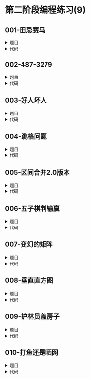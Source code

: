 # 第二阶段编程练习(9)

## **001-田忌赛马**
<details>

<summary>
题目
</summary>

### **题目描述**

你一定听过田忌赛马的故事吧？\
如果3匹马变成1000匹，齐王仍然让他的马按从优到劣的顺序出赛，田忌可以按任意顺序选择他的赛马出赛。赢一局，田忌可以得到200两银子，输一局，田忌就要输掉200两银子，平局的话不输不赢。\
请问田忌最多能赢多少银子?

### **关于输入**

输入包含多组测试数据.\
每组测试数据的第一行是一个整数n(1<=n<=1000),表示田忌和齐王都拥有n匹马。接下来一行是n个整数，表示田忌的马的速度，下一行也是n个整数，表示齐王的马的速度。\
输入的最后以一个0表示结束。

### **关于输出**

对每组数据，输出一个整数，表示田忌至多可以赢多少银子，如果田忌赢不了，就输出一个负数，表示田忌最少要输多少银子。

### **例子输入**

```
3
92 83 71
95 87 74
2
20 20
20 20
2
20 19
22 18
0
```

### **例子输出**

```
200
0
0
```

### **提示信息**

pass

</details>

<details>

<summary>
代码
</summary>

```c++
#include <iostream>
#include <algorithm>
using namespace std;
int main(){
    int n,i;
    while(cin >> n&&n){
        int n0=n;
        int ji[n]={0},wang[n]={0};
        int ji_compete[n]={0},wang_compete[n]={0};
        for(i=0;i<n;i++)cin >> ji[i];
        for(i=0;i<n;i++)cin >> wang[i];
        sort(ji,ji+n,[](int a, int b){return a>b;});
        sort(wang,wang+n,[](int a, int b){return a>b;});
        int ji_win=0,ji_cur=0,wang_cur=0;
        while(ji_cur<n&&wang_cur<n){
            if(ji[ji_cur]>wang[wang_cur]){
                if(ji_compete[ji_cur])ji_cur++;
                else {
                    int ji_temp=ji_cur;
                    int ji_participate;
                    while(ji[ji_cur]>wang[wang_cur]&&ji_cur<n){
                        if(!ji_compete[ji_cur])ji_participate=ji_cur;
                        ji_cur++;
                    }
                    ji_compete[ji_participate]=1;
                    wang_compete[wang_cur]=1;
                    ji_win++;
                    ji_cur=ji_temp;
                    wang_cur++;
                }
            }
            else wang_cur++;
        }
        ji_cur=0;wang_cur=0;
        while(ji_cur<n&&wang_cur<n){
            if(ji_compete[ji_cur]){
                ji_cur++;
            }
            else {
                while(ji[ji_cur]<wang[wang_cur]||wang_compete[wang_cur])wang_cur++;
                if(wang_cur>=n)break;
                if(ji[ji_cur]==wang[wang_cur]){
                    ji_compete[ji_cur]=1;
                    wang_compete[wang_cur]=1;
                    n0--;
                }
            }
        }

        int out=(2*ji_win-n0)*200;
        
        cout << out << endl;
    }
    return 0;
}
```

</details>

## **002-487-3279**
<details>

<summary>
题目
</summary>

### **题目描述**

商家喜欢拥有容易记忆的电话号码。让电话号码容易被记住的一种方式是让它能够拼成一个单词或者短语。例如，你可以通过容易记住的单词TUT-GLOP拨叫University of Waterloo。有时只有号码的一部分能够用来拼写单词。当你今晚回到酒店你可以通过拨打310-GINO来从Gino's订一份pizza。另外一种让电话号码容易被记住的方法是把号码分组。你可以从Pizza Hut订pizza，用含有三个十的号码3-10-10-10.

电话号码的标准格式是七个十进制数字，第三个和第四个数字之间有一个连接符（例如：888-1200）。电话拨号盘提供字母到数字的映射。\
A, B, 和C 映射到 2\
D, E, 和F 映射到 3\
G, H, 和I 映射到 4\
J, K, 和L 映射到 5\
M, N, 和O 映射到 6\
P, R, 和S 映射到 7\
T, U, 和V 映射到 8\
W, X, 和Y 映射到 9\
Q和Z没有映射到任何数字，连字符不需要拨号，可以任意添加和删除。 TUT-GLOP的标准格式是888-4567，310-GINO的标准格式是310-4466，3-10-10-10的标准格式是310-1010。\
如果两个号码有相同的标准格式，那么他们就是等同的（相同的拨号）\
你的公司正在为本地的公司编写一个电话号码薄。作为质量控制的一部分，你想要检查是否有两个和多个公司拥有相同的电话号码。

### **关于输入**

输入的格式是，第一行正整数指定电话号码薄中号码的数量（最多100000）。余下的每行是一个电话号码。每个电话号码由数字，大写字母（除了Q和Z）以及连接符组成

### **关于输出**

对于每个出现重复的号码产生一行输出，输出是号码的标准格式紧跟一个空格然后是它的重复次数。如果存在多个重复的号码按照号码的字典升序输出。如果没有重复的号码，输出一行：
No duplicates.

### **例子输入**

```
12
4873279
ITS-EASY
888-4567
3-10-10-10
888-GLOP
TUT-GLOP
967-11-11
310-GINO
F101010
888-1200
-4-8-7-3-2-7-9-
487-3279
```

### **例子输出**

```
310-1010 2
487-3279 4
888-4567 3
```

### **提示信息**

pass

</details>

<details>

<summary>
代码
</summary>

```c++
#include <iostream>
#include <algorithm>
using namespace std;
long long result[100010]={0};

int to_num(char s){
    if(s-'A'<16)return ((s-'A')+6)/3;
    else return (s-'A'+5)/3;
}

int main(){
    int n;cin >> n;cin.ignore();
    for(int i=0;i<n;i++){
        char phone[100];
        int result_tmp_phone[100]={0};
        cin.getline(phone,100);
        for(int j=0;phone[j]!='\0';j++){
            if(phone[j]>='A'&&phone[j]<='Z'){
                result_tmp_phone[++result_tmp_phone[0]]=to_num(phone[j]);
            }
            else if(phone[j]>='0'&&phone[j]<='9'){
                result_tmp_phone[++result_tmp_phone[0]]=phone[j]-'0';
            }
        } 
        long long result_tmp=0;
        for(int j=1;j<=result_tmp_phone[0];j++){
            result_tmp=result_tmp*10+result_tmp_phone[j];
        }
        result[++result[0]]=result_tmp;
    }
    sort(result+1,result+result[0]+1);
    int flag=0,i=0;
    while(i<result[0]){
        int times=1;
        while(result[i]==result[i+1]&&i<result[0]){
            times++;
            i++;
        }
        if(times>=2){
            flag=1;

            if(result[i-1]/10000<10)cout << "00";
            else if(result[i-1]/10000<100)cout << '0';
            cout << result[i-1]/10000 << '-';

            if(result[i-1]%10000<10)cout << "000";
            else if(result[i-1]%10000<100)cout << "00";
            else if(result[i-1]%10000<1000)cout << '0';
            cout << result[i-1]%10000 << ' ' << times << endl;
        }
        i++;
    }
    if(!flag)cout << "No duplicates." << endl;
    return 0;
}
```

</details>

## **003-好人坏人**
<details>

<summary>
题目
</summary>

### **题目描述**

小朋友们在玩游戏：2k个小朋友围成一个圈，标号依次从1到2k，其中k个扮演好人，另k个扮演坏人。游戏规则如下：从第一个小孩开始报数，报到m时，第m个小孩被踢出，然后从下一个小孩开始，重复前面的过程，直到还剩下k个小孩，停止踢人。我们希望被踢出的都是坏人。已知前k个是好人，后k个是坏人，现在要求你对于每一个k，确定一个最小的正整数m，使得按游戏规则踢出的k个孩纸都是坏人。

### **关于输入**

输入有多行，每行一个非负整数k，k不大于13。若输入为0，则标志着输入结束。

### **关于输出**

对于每一个正整数k，输出最小的m

### **例子输入**

```
1
4
0
```

### **例子输出**

```
2
30
```

### **提示信息**

pass

</details>

<details>

<summary>
代码
</summary>

```c++
#include <iostream>
using namespace std;
int main(){
    int k;
    while(cin >> k && k){
        int m=0;
        while(true){
            m++;
            if(m%(2*k)<=k&&m%(2*k)>=1)continue;
            int to[2*k+1],lst[2*k+1];
            for(int i=1;i<=2*k;i++){
                to[i]=(i)%(2*k)+1;
                lst[i]=(i+2*k-2)%(2*k)+1;
            }

            int cur=2*k,flag=0,num=2*k;

            for(int j=1;j<=k;j++){
                for(int i=1;i<=(m-1)%num+1;i++)cur=to[cur];
                if(cur<=k){
                    flag=1;break;
                }
                else {
                    num--;
                    to[lst[cur]]=to[cur];
                    lst[to[cur]]=lst[cur];
                }
            }

            if(!flag){
                cout << m << endl;
                break;
            }
        }
    }
    return 0;
}
```

</details>

## **004-跳格问题**
<details>

<summary>
题目
</summary>

### **题目描述**

有一种游戏，在纸上画有很多小方格，第一个方格为起点(S)，最后一个方格为终点。有一个棋子，初始位置在起点上，棋子每次可移动一次，棋子在起点时，可向前移动一个格子到第二个方格内；棋子在其他方格内时，可根据方格内的数字Ni进行移动。如果Ni大于零，就向前移动Ni个格子；如果Ni小于零，就向后移动-Ni个格子；如果Ni等于零，则此次原地不动一次，在下一步移动时可向前移动一步到下一个格子。显然，如果仅按此方案，会出现棋子永远移动不到终点的情形。为防止这种情况发生，我们规定，当棋子再次来到它曾经到过的方格时，它需要原地不动一次，在下一步移动时可向前移动一步到下一个格子。按此方案，棋子总能够走到终点(F)。如果给定一个方格图，试求棋子要走多少步才能从起点走到终点。（注：当然还可能会出现向前移动Ni个格子就跑过终点了，则把棋子放到终点上。如果Ni太小，使得棋子向后移动跑过了起点，则把棋子放到起点上。）（如图所示，其中S代表起点，F代表终点）（只有离开后再次来到一个方格时，才算来到它曾经到过的方格，包括起点S）\
![avatar](https://github.com/DylanWRh/Introduction-to-Computation-A/blob/main/imgs/a8.gif)

### **关于输入**

第一行为所有中间格子的总数n（n<20）（即加上起点小格子和终点小格子，共有n+2个小格子）。
其余各行上分别为一个整数，表示对应的小格子上的初始数字。

### **关于输出**

输出一行，要从起点跳到终点，共要跳多少步。
（注：每跳一步，可能跳过多个格子，也可能原地不动。)

### **例子输入**

```
5
2
3
-2
0
-5
```
![avatar](https://github.com/DylanWRh/Introduction-to-Computation-A/blob/main/imgs/a8x.gif)

### **例子输出**

```
19
```

### **提示信息**

只有离开后再次来到一个方格时，才算来到它曾经到过的方格，包括起点S\
如果有疑问可再读一遍题干！

</details>

<details>

<summary>
代码
</summary>

```c++
#include <iostream>
using namespace std;
int main(){
    int n;cin >> n;
    int a[n+1];
    for(int i=1;i<=n;i++)cin >> a[i];
    a[0]=1;

    int step=0,cur=0;
    while(true){
        if(a[cur]==0){
            cur++;
            step+=2;
        }
        else{
            int tmp=cur;
            step++;
            cur+=a[cur];
            if(cur<0)cur=0;
            a[tmp]=0;
        }
        

        if(cur>n)break;
    }
    cout << step;
    return 0;
}
```

</details>

## **005-区间合并2.0版本**
<details>

<summary>
题目
</summary>

### **题目描述**

给定 n 个闭区间 [ai; bi]，其中i=1,2,...,n。 我们可以通过添加一些闭区间来使这些区间可以用一个不间断的闭区间来表示。我们的任务是找出这些需要添加的闭区间中的最小的集合（最小的集合是指这些区间包含的整数个数总和最小），并将其按照升序输出（所谓升序，即对于区间[a;b]和[c;d]是升序的，当且仅当a ≤ b < c ≤ d），如果这些区间本来就可以用一个闭区间来表示，则输出”Not Needed”。

### **关于输入**

第一行为一个整数n，3 ≤ n ≤ 50000。表示输入区间的数量。在第i+1行上（1 ≤ i ≤ n），为两个整数 ai 和 bi ，整数之间用一个空格分隔，表示区间 [ai; bi]（其中 1 ≤ ai ≤ bi ≤ 100000）。

### **关于输出**

输出应包括所找到的结果区间中的全部，每行为一个区间，由两个整数中间用一个空格分隔表示，两个整数依次为该区间的开始数和结尾数，这些区间以升序的顺序输出。如果输入的区间可以用一个闭区间来表示，则输出”Not Needed”

### **例子输入**

```
5
5 6
1 4
13 15
6 9
8 10
```

### **例子输出**

```
4 5
10 13
```

### **提示信息**

pass

</details>

<details>

<summary>
代码
</summary>

```c++
#include <iostream>
#include <algorithm>
using namespace std;
struct Interval{
    int l=0,r=0;
};
int main(){
    int n;cin >> n;
    Interval a[n];
    for(int i=0;i<n;i++){
        cin >> a[i].l >> a[i].r;
    }
    sort(a,a+n,[](Interval x,Interval y){if(x.l<y.l||((x.l==y.l)&&x.r<y.r))return true;else return false;});

    Interval result[n+1];
    int i=0;
    while(i<n-1){
        
        result[++result[0].l].l=a[i].l;
        int maxr=a[i].r;
        while(maxr>=a[i+1].l&&i<n-1){
            i++;
            maxr=max(maxr,a[i].r);
        }
        result[result[0].l].r=maxr;

        i++;
    }
    if(i<n){
        result[++result[0].l].l=a[i].l;
        result[result[0].l].r=a[i].r;
    }

    for(int i=1;i<=result[0].l-1;i++){
        cout << result[i].r << ' ' << result[i+1].l << endl;
    }
    if(result[0].l==1)cout << "Not Needed" << endl;
    return 0;
}
```

</details>

## **006-五子棋判输赢**
<details>

<summary>
题目
</summary>

### **题目描述**

在一个N×N的棋盘上下五子棋，给定一个五子棋黑白棋的落子序列 (x0,y0),(x1,y1), ..., （xn,yn），判断走到多少步时，哪方获胜。

### **关于输入**

第一行有两个整数，棋盘的大小N和落子序列的长度n。\
其余各行每行两个数字，分别表示黑棋或白棋棋子在棋盘上的位置。\
定输入一定合理的，而且一定能分出输赢，但因为对弈双方没有判断出输赢而多行了数步。

### **关于输出**

输出为一行，包含两个整数，第一个整数是判断出输赢时行棋的步数，第二个数字表示获胜方。如果黑方获胜，输出0；如果白方获胜，输出1。

### **例子输入**

```
10 12
0 0
1 0
0 1
2 0
0 2
3 0
0 3
4 0
0 4
5 0
0 5
6 0
```

### **例子输出**

```
9 0
```

### **提示信息**

五子棋规则比较复杂，这里我们只要求黑棋先行，谁先连出至少5连子就算赢，不管是否出现规则中约束的禁手。每局棋都有胜负结果。

</details>

<details>

<summary>
代码
</summary>

```c++
#include <iostream>
using namespace std;
int main(){
    int N,n;cin >> N >> n;
    int black_map[N][N]={0};
    int white_map[N][N]={0};
    int end_flag=0;
    for(int i=0;i<n;i++){
        int a,b;cin >> a >> b;
        if(end_flag)continue;
        if(i%2==0){
            black_map[a][b]=1;
            
            int getfive=0;
            int j=0;
            while(b+j<N&&black_map[a][b+j]==1){
                getfive++;
                j++;
            }
            j=0;
            while(b-1-j>=0&&black_map[a][b-1-j]==1){
                getfive++;
                j++;
            }
            if(getfive>=5){
                cout << i+1 << ' ' << 0;
                end_flag=1;
                continue;
            }
            
            getfive=0;
            j=0;
            while(a+j<N&&black_map[a+j][b]==1){
                getfive++;
                j++;
            }
            j=0;
            while(a-1-j>=0&&black_map[a-1-j][b]==1){
                getfive++;
                j++;
            }
            if(getfive>=5){
                cout << i+1 << ' ' << 0;
                end_flag=1;
                continue;
            }

            getfive=0;
            j=0;
            while(b+j<N&&a+j<N&&black_map[a+j][b+j]==1){
                getfive++;
                j++;
            }
            j=0;
            while(b-1-j>=0&&a-1-j>=0&&black_map[a-1-j][b-1-j]==1){
                getfive++;
                j++;
            }
            if(getfive>=5){
                cout << i+1 << ' ' << 0;
                end_flag=1;
                continue;
            }

            getfive=0;
            j=0;
            while(b+j<N&&a-j>=0&&black_map[a-j][b+j]==1){
                getfive++;
                j++;
            }
            j=0;
            while(b-1-j>=0&&a+1+j<N&&black_map[a+1+j][b-1-j]==1){
                getfive++;
                j++;
            }
            if(getfive>=5){
                cout << i+1 << ' ' << 0;
                end_flag=1;
                continue;
            }


        }
        else {
            white_map[a][b]=1;
            
            int getfive=0;
            int j=0;
            while(b+j<N&&white_map[a][b+j]==1){
                getfive++;
                j++;
            }
            j=0;
            while(b-1-j>=0&&white_map[a][b-1-j]==1){
                getfive++;
                j++;
            }
            if(getfive>=5){
                cout << i+1 << ' ' << 1;
                end_flag=1;
                continue;
            }
            
            getfive=0;
            j=0;
            while(a+j<N&&white_map[a+j][b]==1){
                getfive++;
                j++;
            }
            j=0;
            while(a-1-j>=0&&white_map[a-1-j][b]==1){
                getfive++;
                j++;
            }
            if(getfive>=5){
                cout << i+1 << ' ' << 1;
                end_flag=1;
                continue;
            }

            getfive=0;
            j=0;
            while(b+j<N&&a+j<N&&white_map[a+j][b+j]==1){
                getfive++;
                j++;
            }
            j=0;
            while(b-1-j>=0&&a-1-j>=0&&white_map[a-1-j][b-1-j]==1){
                getfive++;
                j++;
            }
            if(getfive>=5){
                cout << i+1 << ' ' << 1;
                end_flag=1;
                continue;
            }

            getfive=0;
            j=0;
            while(b+j<N&&a-j>=0&&white_map[a-j][b+j]==1){
                getfive++;
                j++;
            }
            j=0;
            while(b-1-j>=0&&a+1+j<N&&white_map[a+1+j][b-1-j]==1){
                getfive++;
                j++;
            }
            if(getfive>=5){
                cout << i+1 << ' ' << 1;
                end_flag=1;
                continue;
            }
        }
    }
    return 0;
}
```

</details>

## **007-变幻的矩阵**
<details>

<summary>
题目
</summary>

### **题目描述**

有一个N x N（N为奇数，且1<=N<=10）的矩阵，矩阵中的元素都是字符。这个矩阵可能会按照如下的几种变幻法则之一进行变幻（只会变幻一次）。\
现在给出一个原始的矩阵，和一个变幻后的矩阵，请编写一个程序，来判定原始矩阵是按照哪一种法则变幻为目标矩阵的。\
1\. 按照顺时针方向旋转90度；\
如：
```
1 2 3         7 4 1
4 5 6   -->   8 5 2
7 8 9         9 6 3
```
2\. 按照逆时针方向旋转90度；\
如：
```
1 2 3         3 6 9
4 5 6   -->   2 5 8
7 8 9         1 4 7
```
3\. 中央元素不变（如下例中的 5），其他元素（如下例中的3）与“以中央元素为中心的对应元素”（如下例中的7）互换；\
如：
```
1 2 3         9 8 7
4 5 6   -->   6 5 4
7 8 9         3 2 1
```
4\. 保持原始矩阵，不变幻；\
5\. 如果 从原始矩阵 到 目标矩阵 的变幻，不符合任何上述变幻，请输出5

### **关于输入**

第一行：矩阵每行/列元素的个数 N；\
第二行到第N+1行：原始矩阵，共N行，每行N个字符；\
第N+2行到第2*N+1行：目标矩阵，共N行，每行N个字符；

### **关于输出**

只有一行，从原始矩阵 到 目标矩阵 的所采取的 变幻法则的编号。

### **例子输入**

```
5
a b c d e
f g h i j
k l m n o
p q r s t
u v w x y
y x w v u
t s r q p
o n m l k
j i h g f
e d c b a
```

### **例子输出**

```
3
```

### **提示信息**

pass

</details>

<details>

<summary>
代码
</summary>

```c++
#include <iostream>
using namespace std;
int main(){
    int n;cin >> n;cin.ignore();
    char from[n][2*n],to[n][2*n];
    int index=0;
    char table_from[n][n+1]={'\0'};
    char table_to[n][n+1]={'\0'};
    for(int i=0;i<n;i++){
        index=-1;
        cin.getline(from[i],2*n);
        for(int j=0;j<2*n;j++){
            if(from[i][j]!=' ')table_from[i][++index]=from[i][j];
        }
    }

    for(int i=0;i<n;i++){
        index=-1;
        cin.getline(to[i],2*n);
        for(int j=0;j<2*n;j++){
            if(from[i][j]!=' ')table_to[i][++index]=to[i][j];
        }
    }
    
    char table1[n][n+1]={'\0'};
    char table2[n][n+1]={'\0'};
    char table3[n][n+1]={'\0'};

    for(int i=0;i<n;i++){
        for(int j=0;j<n;j++){
            table1[i][j]=table_from[n-1-j][i];
        }
    }

    for(int i=0;i<n;i++){
        for(int j=0;j<n;j++){
            table2[i][j]=table_from[j][n-1-i];
        }
    }

    for(int i=0;i<n;i++){
        for(int j=0;j<n;j++){
            table3[i][j]=table_from[n-1-i][n-1-j];
        }
    }

    int flag=0;
    for(int i=0;i<n;i++){
        for(int j=0;j<n;j++){
            if(table1[i][j]!=table_to[i][j]){
                flag=1;
                break;
            }
            if(flag==1)break;
        }
    }
    if(flag==0){
        cout << 1;
        return 0;
    }

    flag=0;
    for(int i=0;i<n;i++){
        for(int j=0;j<n;j++){
            if(table1[i][j]!=table_to[i][j]){
                flag=1;
                break;
            }
            if(flag==1)break;
        }
    }
    if(flag==0){
        cout << 1;
        return 0;
    }

    flag=0;
    for(int i=0;i<n;i++){
        for(int j=0;j<n;j++){
            if(table2[i][j]!=table_to[i][j]){
                flag=1;
                break;
            }
            if(flag==1)break;
        }
    }
    if(flag==0){
        cout << 2;
        return 0;
    }

    flag=0;
    for(int i=0;i<n;i++){
        for(int j=0;j<n;j++){
            if(table3[i][j]!=table_to[i][j]){
                flag=1;
                break;
            }
            if(flag==1)break;
        }
    }
    if(flag==0){
        cout << 3;
        return 0;
    }

    flag=0;
    for(int i=0;i<n;i++){
        for(int j=0;j<n;j++){
            if(table_from[i][j]!=table_to[i][j]){
                flag=1;
                break;
            }
            if(flag==1)break;
        }
    }
    if(flag==0){
        cout << 4;
        return 0;
    }

    cout << 5;
    return 0;

}
```

</details>

## **008-垂直直方图**
<details>

<summary>
题目
</summary>

### **题目描述**

输入4行全部由大写字母组成的文本，输出一个垂直直方图，给出每个字符出现的次数。注意：只用输出字符的出现次数，不用输出空白字符，数字或者标点符号的输出次数。

### **关于输入**

输入：包括4行由大写字母组成的文本，每行上字符的数目不超过80个。

### **关于输出**

输出：包括若干行。其中最后一行给出26个大写英文字母，这些字母之间用空格隔开。前面的几行包括空格和星号，每个字母出现几次，就在这个字母的上方输出一个星号。\
注意：输出的第一行不能是空行。每行的末尾不能有空格。每行以#开始

### **例子输入**

```
THE QUICK BROWN FOX JUMPED OVER THE LAZY DOG.
THIS IS AN EXAMPLE TO TEST FOR YOUR
HISTOGRAM PROGRAM.
HELLO!
```

### **例子输出**

```
#                             *
#                             *
#         *                   *
#         *                   *     *   *
#         *                   *     *   *
# *       *     *             *     *   *
# *       *     * *     * *   *     * * *
# *       *   * * *     * *   * *   * * * *
# *     * * * * * *     * * * * *   * * * *     * *
# * * * * * * * * * * * * * * * * * * * * * * * * * *
# A B C D E F G H I J K L M N O P Q R S T U V W X Y Z
```

### **提示信息**

pass

</details>

<details>

<summary>
代码
</summary>

```c++
#include <iostream>
using namespace std;
int main(){
    char ss[100]={'\0'};
    int a[26]={0};
    for(int i=0;i<4;i++){
        cin.getline(ss,100);
        for(int j=0;ss[j]!='\0';j++){
            if(ss[j]>='A'&&ss[j]<='Z')a[ss[j]-'A']++;
        }
    }
    int max_num=0;
    for(int i=0;i<26;i++)max_num=max(max_num,a[i]);
    for(int i=0;i<max_num;i++){
        cout << '#';
        int maxj=0;
        for(int j=0;j<26;j++){
            if(a[j]+i>=max_num)maxj=j;
        }
        for(int j=0;j<=maxj;j++){
            if(a[j]+i>=max_num)cout << " *";
            else cout << "  ";
        }
        cout << endl;
    }
    cout << '#';
    
    for(int j=0;j<26;j++)cout << ' ' << (char)(j+'A');
    return 0;
}
```

</details>

## **009-护林员盖房子**
<details>

<summary>
题目
</summary>

### **题目描述**

在一片保护林中，护林员想要盖一座房子来居住，但他不能砍伐任何树木。\
现在请你帮他计算：保护林中所能用来盖房子的矩形空地的最大面积。

### **关于输入**

输入：\
保护林用一个二维矩阵来表示，长宽都不超过20（即<=20）。\
第一行是两个正整数m,n，表示矩阵有m行n列。\
然后是m行，每行n个整数，用1代表树木，用0表示空地。

### **关于输出**

输出：
一个正整数，表示保护林中能用来盖房子的最大矩形空地面积。

### **例子输入**

```
4 5
0 1 0 1 1
0 1 0 0 1
0 0 0 0 0
0 1 1 0 1
```

### **例子输出**

```
5
```

### **提示信息**

pass

</details>

<details>

<summary>
代码
</summary>

```c++
#include <iostream>
using namespace std;
int main(){
    int m,n;cin >> m >> n;
    int forest[m][n]={0};
    for(int i=0;i<m;i++){
        for(int j=0;j<n;j++)cin >> forest[i][j];
    }

    int max_area=0;
    for(int i=n;i>=1;i--){
        for(int j=0;j<=n-i;j++){
            int can_build_row[m+1]={0};
            for(int k=0;k<m;k++){
                int l=0;
                for(l=j;l<j+i;l++){
                    if(forest[k][l])break;
                }
                if(l==j+i)can_build_row[++can_build_row[0]]=k;
            }
            int max_sum_row=0,row_tmp=1;
            for(int k=1;k<can_build_row[0];k++){
                if(can_build_row[k]+1==can_build_row[k+1])row_tmp++;
                else{
                    max_sum_row=max(row_tmp,max_sum_row);
                    row_tmp=1;
                }
            }
            if(can_build_row[0])max_sum_row=max(row_tmp,max_sum_row);
            if(can_build_row[0]==1)max_sum_row=1;
            max_area=max(max_area,max_sum_row*i);
            if(max_area>=i*m)break;
        }
        if(max_area>=i*m)break;
    }
    cout << max_area;
    return 0;
}
```

</details>

## **010-打鱼还是晒网**
<details>

<summary>
题目
</summary>

### **题目描述**

中国有句俗语叫“三天打鱼两天晒网”。某人从1990年1月1日起开始“三天打鱼两天晒网”，问这个人在以后的某一天中是“打鱼”还是“晒网”。\
注意要区分闰年和不是闰年的两种情况

### **关于输入**

输入为三个整数\
按照年 月 日 输入为之后的某一天

### **关于输出**

输出为单词\
如果今天渔夫打鱼就是\
fishing\
如果今天晒网就是\
sleeping

### **例子输入**

```
1991 10 25
```

### **例子输出**

```
fishing
```

### **提示信息**

pass

</details>

<details>

<summary>
代码
</summary>

```c++
#include <iostream>
using namespace std;
int run_year(int year);
int main(){
    int y1=1990,y2,m1=1,m2,d1=1,d2;
    cin >> y2 >> m2 >> d2;
    int day_cnt[12]{31,28,31,30,31,30,31,31,30,31,30,31};
    int y1_pass{0},y2_pass{0};
    for(int i=0;i<m1-1;i++)y1_pass+=day_cnt[i];
    y1_pass+=d1;
    for(int i=0;i<m2-1;i++)y2_pass+=day_cnt[i];
    y2_pass+=d2;
    int result{0};
    for(int i{y1+1};i<y2;i++){
        result+=365;
        result+=run_year(i);
    }
    if(y1<y2){
        result+=y2_pass;
        if(run_year(y2)&&m2>=3)result++;
        result+=365-y1_pass;
        if(run_year(y1)&&!(m1==2&&d1==29))result++;
    }
    else result=y2_pass-y1_pass;
    if(0<=result%5&&2>=result%5)cout << "fishing";
    else cout << "sleeping";
    return 0;
}
int run_year(int year){
    if((year%4==0&&year%100!=0)||(year%400==0))return 1;
    else return 0;
}
```

</details>
